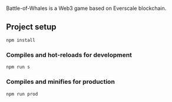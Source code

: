 # 

Battle-of-Whales is a Web3 game based on Everscale blockchain.

## Project setup

```
npm install
```

### Compiles and hot-reloads for development

```
npm run s
```

### Compiles and minifies for production

```
npm run prod

```
